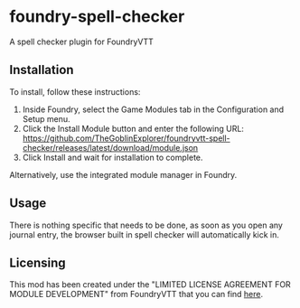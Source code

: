 # foundry-spell-checker
A spell checker plugin for FoundryVTT

## Installation

To install, follow these instructions:

1.  Inside Foundry, select the Game Modules tab in the Configuration and Setup menu.
2.  Click the Install Module button and enter the following URL: https://github.com/TheGoblinExplorer/foundryvtt-spell-checker/releases/latest/download/module.json
3.  Click Install and wait for installation to complete.

Alternatively, use the integrated module manager in Foundry.

## Usage

There is nothing specific that needs to be done, as soon as you open any journal
entry, the browser built in spell checker will automatically kick in.

## Licensing
This mod has been created under the "LIMITED LICENSE AGREEMENT FOR MODULE DEVELOPMENT" from FoundryVTT that you can find [here](https://foundryvtt.com/article/license/).
